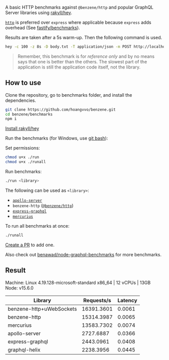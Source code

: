 A basic HTTP benchmarks against `@benzene/http` and popular GraphQL Server libraries using [rakyll/hey](https://github.com/rakyll/hey/).

[`http`](https://nodejs.org/api/http.html) is preferred over `express` where applicable because `express` adds overhead (See [fastify/benchmarks](https://github.com/fastify/benchmarks)).

Results are taken after a 5s warm-up. Then the following command is used.

```bash
hey -c 100 -z 8s -D body.txt -T application/json -m POST http://localhost:4000/graphql
``` 

> Remember, this benchmark is for *reference only* and by no means says that one is better than the others. The slowest part of the application is still the application code itself, not the library.

## How to use

Clone the repository, go to benchmarks folder, and install the dependencies.

```bash
git clone https://github.com/hoangvvo/benzene.git
cd benzene/benchmarks
npm i
```

[Install rakyll/hey](https://github.com/rakyll/hey/)

Run the benchmarks (for Windows, use [git bash](https://www.atlassian.com/git/tutorials/git-bash)):

Set permissions:

```bash
chmod u+x ./run
chmod u+x ./runall
```

Run benchmarks:

```bash
./run <library>
```

The following can be used as `<library>`:

- [`apollo-server`](https://github.com/apollographql/apollo-server)
- `benzene-http` ([`@benzene/http`](https://github.com/hoangvvo/benzene/tree/main/packages/http))
- [`express-graphql`](https://github.com/graphql/express-graphql)
- [`mercurius`](https://github.com/mercurius-js/mercurius)

To run all benchmarks at once:

```bash
./runall
```

[Create a PR](https://github.com/hoangvvo/benzene/pulls) to add one.

Also check out [benawad/node-graphql-benchmarks](https://github.com/benawad/node-graphql-benchmarks) for more benchmarks.

## Result

Machine: Linux 4.19.128-microsoft-standard x86_64 | 12 vCPUs | 13GB
Node: v15.6.0

| Library | Requests/s | Latency |
| --- | --- | --- |
| benzene-http+uWebSockets | 16391.3601 | 0.0061 |
| benzene-http | 15314.3987 | 0.0065 |
| mercurius | 13583.7302 | 0.0074 |
| apollo-server | 2727.6887 | 0.0366 |
| express-graphql | 2443.0961 | 0.0408 |
| graphql-helix | 2238.3956 | 0.0445 |
